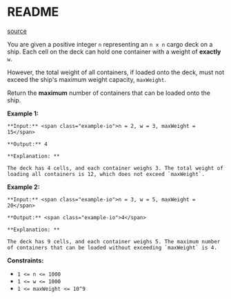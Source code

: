 # README #
[source](https://leetcode.com/problems/maximum-containers-on-a-ship/)

You are given a positive integer `n` representing an `n x n` cargo deck on a ship. Each cell on the deck can hold one container with a weight of **exactly** `w`.

However, the total weight of all containers, if loaded onto the deck, must not exceed the ship's maximum weight capacity, `maxWeight`.

Return the **maximum** number of containers that can be loaded onto the ship.


**Example 1:**

```
**Input:** <span class="example-io">n = 2, w = 3, maxWeight = 15</span>

**Output:** 4

**Explanation: **

The deck has 4 cells, and each container weighs 3. The total weight of loading all containers is 12, which does not exceed `maxWeight`.
```

**Example 2:**

```
**Input:** <span class="example-io">n = 3, w = 5, maxWeight = 20</span>

**Output:** <span class="example-io">4</span>

**Explanation: **

The deck has 9 cells, and each container weighs 5. The maximum number of containers that can be loaded without exceeding `maxWeight` is 4.
```


**Constraints:**


+ `1 <= n <= 1000`
+ `1 <= w <= 1000`
+ `1 <= maxWeight <= 10^9`


